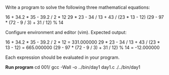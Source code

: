 Write a program to solve the following three mathematical equations:

16 + 34.2 * 35 - 39.2 / 2 * 12
29 * 23 - 34 / 13 + 43 / (23 * 13 - 12)
(29 - 97 * (72 - 9 / 3) + 31 / 12) % 14

Configure environment and editor (vim). Expected output:

16 + 34.2 * 35 - 39.2 / 2 * 12 = 331.000000
29 * 23 - 34 / 13 + 43 / (23 * 13 - 12) = 665.000000
(29 - 97 * (72 - 9 / 3) + 31 / 12) % 14 = -12.000000

Each expression should be evaluated in your program.

**Run program**
cd 001/
gcc -Wall -o ../bin/day1 day1.c
./../bin/day1
